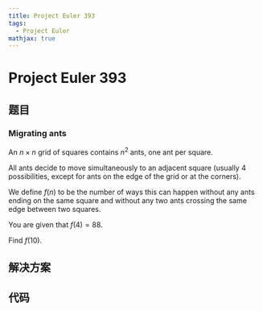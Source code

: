 ```yaml
---
title: Project Euler 393
tags:
  - Project Euler
mathjax: true
---
```

<escape><!-- more --></escape>
    




# Project Euler 393
## 题目
### Migrating ants

An $n\times n$ grid of squares contains $n^2$ ants, one ant per square.

All ants decide to move simultaneously to an adjacent square (usually $4$ possibilities, except for ants on the edge of the grid or at the corners).

We define $f(n)$ to be the number of ways this can happen without any ants ending on the same square and without any two ants crossing the same edge between two squares.

You are given that $f(4) = 88$.

Find $f(10)$.


## 解决方案


## 代码


